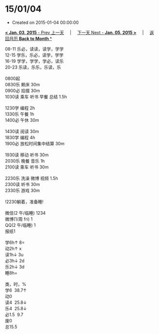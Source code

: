 # 15/01/04

- Created on 2015-01-04 00:00:00

[**< Jan. 03, 2015** - Prev 上一天](/lifelogs/2015/01/d03.md) &nbsp; &nbsp; | &nbsp; &nbsp; [下一天 Next - **Jan. 05, 2015 >**](/lifelogs/2015/01/d05.md) &nbsp; &nbsp; |  &nbsp; &nbsp; [返回月历 **Back to Month ^**](/lifelogs/2015/01/index.md)
<br/><div>08-11 乐必，读读，读学，学学</div><div>12-15 学乐，乐必，读学，学学</div><div>16-19 学学，学学，学必，读乐</div><div>20-23 乐读，乐乐，乐读，乐</div><div><br/></div><div>0800起</div><div>0830乐 赖床 30m</div><div>0900必 拾掇 30m</div><div>1030读 乘车 听书 早餐 总结 1.5h</div><div><br/></div><div>1230学 编程 2h</div><div>1330乐 午餐 1h</div><div>1400必 午休 30m</div><div><br/></div><div>1430读 阅读 30m</div><div>1830学 编程 4h</div><div>1900必 放松时间集中结算 30m</div><div><br/></div><div>1930读 移动 听书 30m</div><div>2030乐 晚餐 音乐 1h</div><div>2100读 乘车 听书 30m</div><div><br/></div><div>2230乐 洗澡 微博 视频 1.5h</div><div>2300读 听书 30m</div><div>2330乐 游戏 30m</div><div><br/></div><div>!2230躺着，准备睡!</div><div><br/></div><div>微信(2 午/临睡) 1234</div><div>微博(1/周 fri) 1</div><div>QQ(2 午/临睡) 1</div><div>报纸1</div><div><br/></div><div>学6h↑ 8=</div><div>动2h↑ x</div><div>读1h↓ 3u</div><div>必3h↓ 2d</div><div>乐2h↓ 3d</div><div>睡8h=</div><div><br/></div><div>类，时，%</div><div>学6  38.7↑</div><div>动0</div><div>读4  25.8↓</div><div>乐4  25.8↓</div><div>必1.5  9.7</div><div>废0</div><div>总15.5</div>
